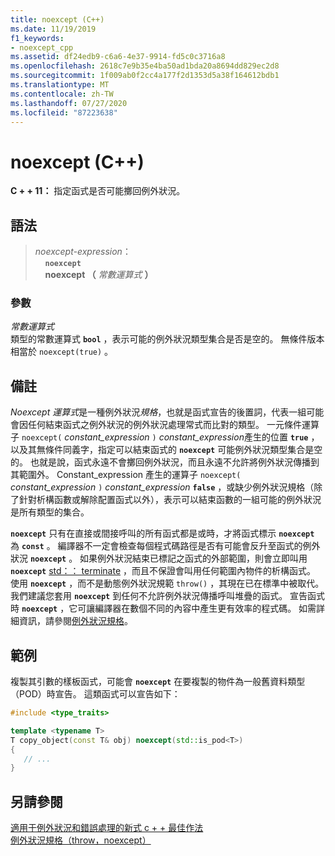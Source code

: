 ```yaml
---
title: noexcept (C++)
ms.date: 11/19/2019
f1_keywords:
- noexcept_cpp
ms.assetid: df24edb9-c6a6-4e37-9914-fd5c0c3716a8
ms.openlocfilehash: 2618c7e9b35e4ba50ad1bda20a8694dd829ec2d8
ms.sourcegitcommit: 1f009ab0f2cc4a177f2d1353d5a38f164612bdb1
ms.translationtype: MT
ms.contentlocale: zh-TW
ms.lasthandoff: 07/27/2020
ms.locfileid: "87223638"
---
```

# <a name="noexcept-c"></a>noexcept (C++)

**C + + 11：** 指定函式是否可能擲回例外狀況。

## <a name="syntax"></a>語法

> *noexcept-expression*： \
> &nbsp;&nbsp;&nbsp;&nbsp;**`noexcept`**\
> &nbsp;&nbsp;&nbsp;&nbsp;**noexcept （** *常數運算式* **）**

### <a name="parameters"></a>參數

*常數運算式*<br/>
類型的常數運算式 **`bool`** ，表示可能的例外狀況類型集合是否是空的。 無條件版本相當於 `noexcept(true)` 。

## <a name="remarks"></a>備註

*Noexcept 運算式*是一種例外狀況*規格*，也就是函式宣告的後置詞，代表一組可能會因任何結束函式之例外狀況的例外狀況處理常式而比對的類型。 一元條件運算子 `noexcept(` *constant_expression* `)` *constant_expression*產生的位置 **`true`** ，以及其無條件同義字，指定可以結束函式的 **`noexcept`** 可能例外狀況類型集合是空的。 也就是說，函式永遠不會擲回例外狀況，而且永遠不允許將例外狀況傳播到其範圍外。 Constant_expression 產生的運算子 `noexcept(` *constant_expression* `)` *constant_expression* **`false`** ，或缺少例外狀況規格（除了針對析構函數或解除配置函式以外），表示可以結束函數的一組可能的例外狀況是所有類型的集合。

**`noexcept`** 只有在直接或間接呼叫的所有函式都是或時，才將函式標示 **`noexcept`** 為 **`const`** 。 編譯器不一定會檢查每個程式碼路徑是否有可能會反升至函式的例外狀況 **`noexcept`** 。 如果例外狀況結束已標記之函式的外部範圍，則會立即叫用 **`noexcept`** [std：： terminate](../standard-library/exception-functions.md#terminate) ，而且不保證會叫用任何範圍內物件的析構函式。 使用 **`noexcept`** ，而不是動態例外狀況規範 `throw()` ，其現在已在標準中被取代。 我們建議您套用 **`noexcept`** 到任何不允許例外狀況傳播呼叫堆疊的函式。 宣告函式時 **`noexcept`** ，它可讓編譯器在數個不同的內容中產生更有效率的程式碼。 如需詳細資訊，請參閱[例外狀況規格](exception-specifications-throw-cpp.md)。

## <a name="example"></a>範例

複製其引數的樣板函式，可能會 **`noexcept`** 在要複製的物件為一般舊資料類型（POD）時宣告。 這類函式可以宣告如下：

```cpp
#include <type_traits>

template <typename T>
T copy_object(const T& obj) noexcept(std::is_pod<T>)
{
   // ...
}
```

## <a name="see-also"></a>另請參閱

[適用于例外狀況和錯誤處理的新式 c + + 最佳作法](errors-and-exception-handling-modern-cpp.md)<br/>
[例外狀況規格（throw，noexcept）](exception-specifications-throw-cpp.md)
